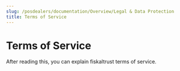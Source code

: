 ```yaml
---
slug: /posdealers/documentation/Overview/Legal & Data Protection
title: Terms of Service
---
```

# Terms of Service

After reading this, you can explain fiskaltrust terms of service.
